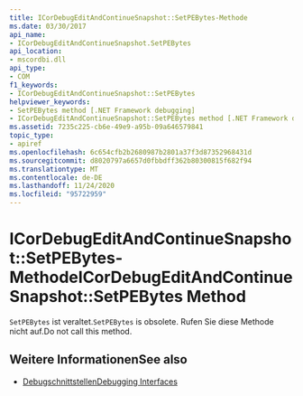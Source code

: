 ```yaml
---
title: ICorDebugEditAndContinueSnapshot::SetPEBytes-Methode
ms.date: 03/30/2017
api_name:
- ICorDebugEditAndContinueSnapshot.SetPEBytes
api_location:
- mscordbi.dll
api_type:
- COM
f1_keywords:
- ICorDebugEditAndContinueSnapshot::SetPEBytes
helpviewer_keywords:
- SetPEBytes method [.NET Framework debugging]
- ICorDebugEditAndContinueSnapshot::SetPEBytes method [.NET Framework debugging]
ms.assetid: 7235c225-cb6e-49e9-a95b-09a646579841
topic_type:
- apiref
ms.openlocfilehash: 6c654cfb2b2680987b2801a37f3d87352968431d
ms.sourcegitcommit: d8020797a6657d0fbbdff362b80300815f682f94
ms.translationtype: MT
ms.contentlocale: de-DE
ms.lasthandoff: 11/24/2020
ms.locfileid: "95722959"
---
```

# <a name="icordebugeditandcontinuesnapshotsetpebytes-method"></a><span data-ttu-id="b6c49-102">ICorDebugEditAndContinueSnapshot::SetPEBytes-Methode</span><span class="sxs-lookup"><span data-stu-id="b6c49-102">ICorDebugEditAndContinueSnapshot::SetPEBytes Method</span></span>

<span data-ttu-id="b6c49-103">`SetPEBytes` ist veraltet.</span><span class="sxs-lookup"><span data-stu-id="b6c49-103">`SetPEBytes` is obsolete.</span></span> <span data-ttu-id="b6c49-104">Rufen Sie diese Methode nicht auf.</span><span class="sxs-lookup"><span data-stu-id="b6c49-104">Do not call this method.</span></span>  
  
## <a name="see-also"></a><span data-ttu-id="b6c49-105">Weitere Informationen</span><span class="sxs-lookup"><span data-stu-id="b6c49-105">See also</span></span>

- [<span data-ttu-id="b6c49-106">Debugschnittstellen</span><span class="sxs-lookup"><span data-stu-id="b6c49-106">Debugging Interfaces</span></span>](debugging-interfaces.md)
